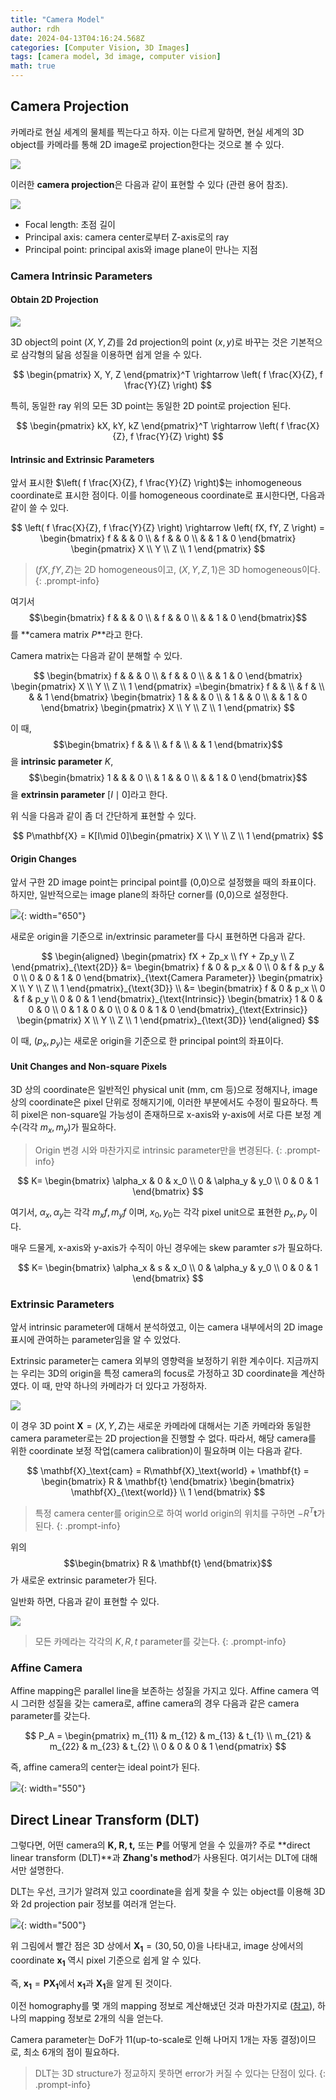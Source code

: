 ```yaml
---
title: "Camera Model"
author: rdh
date: 2024-04-13T04:16:24.568Z
categories: [Computer Vision, 3D Images]
tags: [camera model, 3d image, computer vision]
math: true
---
```


## Camera Projection
카메라로 현실 세계의 물체를 찍는다고 하자. 이는 다르게 말하면, 현실 세계의 3D object를 카메라를 통해 2D image로 projection한다는 것으로 볼 수 있다.

![](/assets/img/Camera-Model-01.png)

이러한 **camera projection**은 다음과 같이 표현할 수 있다 (관련 용어 참조).

![](/assets/img/Camera-Model-02.png)

* Focal length: 초점 길이
* Principal axis: camera center로부터 Z-axis로의 ray
* Principal point: principal axis와 image plane이 만나는 지점

### Camera Intrinsic Parameters
#### Obtain 2D Projection
![](/assets/img/Camera-Model-03.png)

3D object의 point $(X,Y,Z)$를 2d projection의 point $(x,y)$로 바꾸는 것은 기본적으로 삼각형의 닮음 성질을 이용하면 쉽게 얻을 수 있다.

$$
\begin{pmatrix}
X, Y, Z
\end{pmatrix}^T \rightarrow \left( f \frac{X}{Z}, f \frac{Y}{Z} \right)
$$

특히, 동일한 ray 위의 모든 3D point는 동일한 2D point로 projection 된다.

$$
\begin{pmatrix}
kX, kY, kZ
\end{pmatrix}^T \rightarrow \left( f \frac{X}{Z}, f \frac{Y}{Z} \right)
$$

#### Intrinsic and Extrinsic Parameters
앞서 표시한 $\left( f \frac{X}{Z}, f \frac{Y}{Z} \right)$는 inhomogeneous coordinate로 표시한 점이다. 이를 homogeneous coordinate로 표시한다면, 다음과 같이 쓸 수 있다.

$$
\left( f \frac{X}{Z}, f \frac{Y}{Z} \right) \rightarrow \left( fX, fY, Z \right) = \begin{bmatrix}
f & & & 0 \\
& f & & 0 \\
& & 1 & 0
\end{bmatrix}
\begin{pmatrix}
X \\
Y \\
Z \\
1
\end{pmatrix}
$$

> $\left( fX, fY, Z \right)$는 2D homogeneous이고, $\left( X, Y, Z, 1 \right)$은 3D homogeneous이다.
{: .prompt-info}

여기서 $$\begin{bmatrix}
f & & & 0 \\
& f & & 0 \\
& & 1 & 0
\end{bmatrix}$$를 **camera matrix $P$**라고 한다.

Camera matrix는 다음과 같이 분해할 수 있다.

$$
\begin{bmatrix}
f & & & 0 \\
& f & & 0 \\
& & 1 & 0
\end{bmatrix}
\begin{pmatrix}
X \\
Y \\
Z \\
1 
\end{pmatrix}
=\begin{bmatrix}
f & & \\
& f & \\
& & 1 
\end{bmatrix}
\begin{bmatrix}
1 & & & 0 \\
& 1 & & 0 \\
& & 1 & 0
\end{bmatrix}
\begin{pmatrix}
X \\
Y \\
Z \\
1 
\end{pmatrix}
$$

이 때, $$\begin{bmatrix}
f & & \\
& f & \\
& & 1 
\end{bmatrix}$$을 **intrinsic parameter** $K$, $$\begin{bmatrix}
1 & & & 0 \\
& 1 & & 0 \\
& & 1 & 0
\end{bmatrix}$$을 **extrinsin parameter** $[I\mid 0]$라고 한다.

위 식을 다음과 같이 좀 더 간단하게 표현할 수 있다.

$$
P\mathbf{X} = K[I\mid 0]\begin{pmatrix}
X \\
Y \\
Z \\
1 
\end{pmatrix}
$$

#### Origin Changes
앞서 구한 2D image point는 principal point를 (0,0)으로 설정했을 때의 좌표이다. 하지만, 일반적으로는 image plane의 좌하단 corner를 (0,0)으로 설정한다.

![](/assets/img/Camera-Model-04.png){: width="650"}

새로운 origin을 기준으로 in/extrinsic parameter를 다시 표현하면 다음과 같다.

$$
\begin{aligned}
\begin{pmatrix}
fX + Zp_x \\
fY + Zp_y \\
Z
\end{pmatrix}_{\text{2D}}
&=
\begin{bmatrix}
f & 0 & p_x & 0 \\
0 & f & p_y & 0 \\
0 & 0 & 1 & 0
\end{bmatrix}_{\text{Camera Parameter}}
\begin{pmatrix}
X \\
Y \\
Z \\
1
\end{pmatrix}_{\text{3D}} \\
&=
\begin{bmatrix}
f & 0 & p_x \\
0 & f & p_y \\
0 & 0 & 1
\end{bmatrix}_{\text{Intrinsic}}
\begin{bmatrix}
1 & 0 & 0 & 0 \\
0 & 1 & 0 & 0 \\
0 & 0 & 1 & 0
\end{bmatrix}_{\text{Extrinsic}}
\begin{pmatrix}
X \\
Y \\
Z \\
1
\end{pmatrix}_{\text{3D}}
\end{aligned}
$$

이 때, $(p_x, p_y)$는 새로운 origin을 기준으로 한 principal point의 좌표이다.

#### Unit Changes and Non-square Pixels
3D 상의 coordinate은 일반적인 physical unit (mm, cm 등)으로 정해지나, image 상의 coordinate은 pixel 단위로 정해지기에, 이러한 부분에서도 수정이 필요하다. 특히 pixel은 non-square일 가능성이 존재하므로 x-axis와 y-axis에 서로 다른 보정 계수(각각 $m_x, m_y$)가 필요하다.

> Origin 변경 시와 마찬가지로 intrinsic parameter만을 변경된다.
{: .prompt-info}

$$
K=
\begin{bmatrix}
\alpha_x & 0 & x_0 \\
0 & \alpha_y & y_0 \\
0 & 0 & 1
\end{bmatrix}
$$

여기서, $\alpha_x, \alpha_y$는 각각 $m_xf, m_yf$ 이며, $x_0, y_0$는 각각 pixel unit으로 표현한 $p_x,p_y$ 이다.

매우 드물게, x-axis와 y-axis가 수직이 아닌 경우에는 skew paramter $s$가 필요하다.

$$
K=
\begin{bmatrix}
\alpha_x & s & x_0 \\
0 & \alpha_y & y_0 \\
0 & 0 & 1
\end{bmatrix}
$$

### Extrinsic Parameters
앞서 intrinsic parameter에 대해서 분석하였고, 이는 camera 내부에서의 2D image 표시에 관여하는 parameter임을 알 수 있었다.

Extrinsic parameter는 camera 외부의 영향력을 보정하기 위한 계수이다. 지금까지는 우리는 3D의 origin을 특정 camera의 focus로 가정하고 3D coordinate을 계산하였다. 이 때, 만약 하나의 카메라가 더 있다고 가정하자.

![](/assets/img/Camera-Model-05.png)

이 경우 3D point $\mathbf{X}=(X,Y,Z)$는 새로운 카메라에 대해서는 기존 카메라와 동일한 camera parameter로는 2D projection을 진행할 수 없다. 따라서, 해당 camera를 위한 coordinate 보정 작업(camera calibration)이 필요하며 이는 다음과 같다.

$$
\mathbf{X}_\text{cam} = R\mathbf{X}_\text{world} + \mathbf{t} = \begin{bmatrix} R & \mathbf{t} \end{bmatrix}
\begin{bmatrix}
\mathbf{X}_{\text{world}} \\
1
\end{bmatrix}
$$

> 특정 camera center를 origin으로 하여 world origin의 위치를 구하면 $-R^T\mathbf{t}$가 된다.
{: .prompt-info}

위의 $$\begin{bmatrix} R & \mathbf{t} \end{bmatrix}$$가 새로운 extrinsic parameter가 된다.

일반화 하면, 다음과 같이 표현할 수 있다.

![](/assets/img/Camera-Model-06.png)

> 모든 카메라는 각각의 $K, R, t$ parameter를 갖는다.
{: .prompt-info}

### Affine Camera
Affine mapping은 parallel line을 보존하는 성질을 가지고 있다. Affine camera 역시 그러한 성질을 갖는 camera로, affine camera의 경우 다음과 같은 camera parameter를 갖는다.

$$
P_A = \begin{pmatrix}
m_{11} & m_{12} & m_{13} & t_{1} \\
m_{21} & m_{22} & m_{23} & t_{2} \\
0 & 0 & 0 & 1 
\end{pmatrix}
$$

즉, affine camera의 center는 ideal point가 된다.

![](/assets/img/Camera-Model-07.png){: width="550"}

## Direct Linear Transform (DLT)
그렇다면, 어떤 camera의 **K, R, t,** 또는 **P**를 어떻게 얻을 수 있을까? 주로 **direct linear transform (DLT)**과 **Zhang's method**가 사용된다. 여기서는 DLT에 대해서만 설명한다.

DLT는 우선, 크기가 알려져 있고 coordinate을 쉽게 찾을 수 있는 object를 이용해 3D와 2d projection pair 정보를 여러개 얻는다.

![](/assets/img/Camera-Model-08.png){: width="500"}

위 그림에서 빨간 점은 3D 상에서 $\mathbf{X_1} = (30, 50, 0)$을 나타내고, image 상에서의 coordinate $\mathbf{x_1}$ 역시 pixel 기준으로 쉽게 알 수 있다.

즉, $\mathbf{x_1} = \mathbf{PX_1}$에서 $\mathbf{x_1}$과 $\mathbf{X_1}$을 알게 된 것이다.

이전 homography를 몇 개의 mapping 정보로 계산해냈던 것과 마찬가지로 ([참고](https://rohdonghyun.github.io/posts/Projective-Geometry-and-Homography)), 하나의 mapping 정보로 2개의 식을 얻는다.

Camera parameter는 DoF가 11(up-to-scale로 인해 나머지 1개는 자동 결정)이므로, 최소 6개의 점이 필요하다.

> DLT는 3D structure가 정교하지 못하면 error가 커질 수 있다는 단점이 있다.
{: .prompt-info}